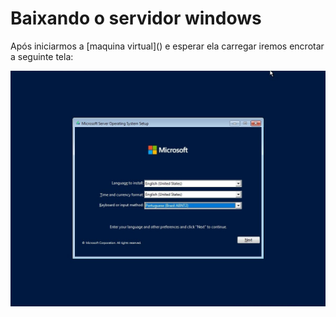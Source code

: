 # Baixando o servidor windows
<p>Após iniciarmos a [maquina virtual]() e esperar ela carregar iremos encrotar a seguinte tela:</p>
<img src="linguagem.jpg">